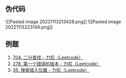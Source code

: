 
## 伪代码
![[Pasted image 20221113213428.png]]
![[Pasted image 20221113223146.png]]

## 例题

1. [704. 二分查找 - 力扣（Leetcode）](https://leetcode.cn/problems/binary-search/?envType=study-plan&id=suan-fa-ru-men&plan=algorithms&plan_progress=1xvth2c)
2. [278. 第一个错误的版本 - 力扣（Leetcode）](https://leetcode.cn/problems/first-bad-version/description/?envType=study-plan&id=suan-fa-ru-men&plan=algorithms&plan_progress=1xvth2c)
3. [35. 搜索插入位置 - 力扣（Leetcode）](https://leetcode.cn/problems/search-insert-position/?envType=study-plan&id=suan-fa-ru-men&plan=algorithms&plan_progress=1xvth2c)

